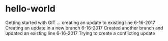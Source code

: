 # hello-world
Getting started with GIT ... creating an update to existing line
6-16-2017 Creating an update in a new branch 
6-16-2017 Created another branch and updated an existing line
6-16-2017 Trying to create a conflicting update
